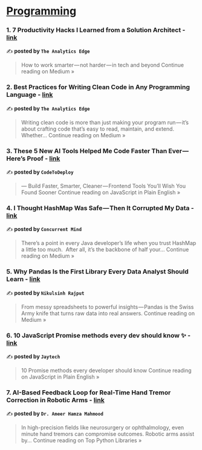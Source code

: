 
<h1><a href=https://medium.com/tag/programming/recommended target="_blank" rel="noopener noreferrer">Programming</a></h1>
<h3>1. 7 Productivity Hacks I Learned from a Solution Architect - <a href="https://theanalyticsedge.medium.com/7-productivity-hacks-i-learned-from-a-solution-architect-f1e86322638b?source=rss------programming-5" target="_blank" rel="noopener noreferrer">link</a></h3>

✍️ **posted by `The Analytics Edge `**

<blockquote>How to work smarter — not harder — in tech and beyond
Continue reading on Medium »</blockquote>

<h3>2. Best Practices for Writing Clean Code in Any Programming Language - <a href="https://theanalyticsedge.medium.com/best-practices-for-writing-clean-code-in-any-programming-language-7af6e94d69d6?source=rss------programming-5" target="_blank" rel="noopener noreferrer">link</a></h3>

✍️ **posted by `The Analytics Edge `**

<blockquote>Writing clean code is more than just making your program run — it’s about crafting code that’s easy to read, maintain, and extend. Whether…
Continue reading on Medium »</blockquote>

<h3>3. These 5 New AI Tools Helped Me Code Faster Than Ever — Here’s Proof - <a href="https://javascript.plainenglish.io/these-5-new-ai-tools-helped-me-code-faster-than-ever-heres-proof-4307d0380bbd?source=rss------programming-5" target="_blank" rel="noopener noreferrer">link</a></h3>

✍️ **posted by `CodeToDeploy`**

<blockquote>— Build Faster, Smarter, Cleaner — Frontend Tools You’ll Wish You Found Sooner
Continue reading on JavaScript in Plain English »</blockquote>

<h3>4. I Thought HashMap Was Safe — Then It Corrupted My Data - <a href="https://medium.com/@kp9810113/i-thought-hashmap-was-safe-then-it-corrupted-my-data-b893fd9e5dbb?source=rss------programming-5" target="_blank" rel="noopener noreferrer">link</a></h3>

✍️ **posted by `Concurrent Mind`**

<blockquote>There’s a point in every Java developer’s life when you trust HashMap a little too much.
 After all, it’s the backbone of half your…
Continue reading on Medium »</blockquote>

<h3>5. Why Pandas Is the First Library Every Data Analyst Should Learn - <a href="https://medium.com/@hadiyolworld007/why-pandas-is-the-first-library-every-data-analyst-should-learn-b89f8e1cd228?source=rss------programming-5" target="_blank" rel="noopener noreferrer">link</a></h3>

✍️ **posted by `Nikulsinh Rajput`**

<blockquote>From messy spreadsheets to powerful insights — Pandas is the Swiss Army knife that turns raw data into real answers.
Continue reading on Medium »</blockquote>

<h3>6. 10 JavaScript Promise methods every dev should know ✨ - <a href="https://javascript.plainenglish.io/10-javascript-promise-methods-every-dev-should-know-764cf7df12f3?source=rss------programming-5" target="_blank" rel="noopener noreferrer">link</a></h3>

✍️ **posted by `Jaytech`**

<blockquote>10 Promise methods every developer should know
Continue reading on JavaScript in Plain English »</blockquote>

<h3>7. AI-Based Feedback Loop for Real-Time Hand Tremor Correction in Robotic Arms - <a href="https://medium.com/top-python-libraries/ai-based-feedback-loop-for-real-time-hand-tremor-correction-in-robotic-arms-dd06ae1cefa1?source=rss------programming-5" target="_blank" rel="noopener noreferrer">link</a></h3>

✍️ **posted by `Dr. Ameer Hamza Mahmood`**

<blockquote>In high-precision fields like neurosurgery or ophthalmology, even minute hand tremors can compromise outcomes. Robotic arms assist by…
Continue reading on Top Python Libraries »</blockquote>

